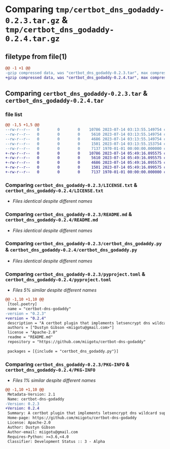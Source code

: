 # Comparing `tmp/certbot_dns_godaddy-0.2.3.tar.gz` & `tmp/certbot_dns_godaddy-0.2.4.tar.gz`

## filetype from file(1)

```diff
@@ -1 +1 @@
-gzip compressed data, was "certbot_dns_godaddy-0.2.3.tar", max compression
+gzip compressed data, was "certbot_dns_godaddy-0.2.4.tar", max compression
```

## Comparing `certbot_dns_godaddy-0.2.3.tar` & `certbot_dns_godaddy-0.2.4.tar`

### file list

```diff
@@ -1,5 +1,5 @@
--rw-r--r--   0        0        0    10786 2023-07-14 03:13:55.149754 certbot_dns_godaddy-0.2.3/LICENSE.txt
--rw-r--r--   0        0        0     5610 2023-07-14 03:13:55.149754 certbot_dns_godaddy-0.2.3/README.md
--rw-r--r--   0        0        0     4686 2023-07-14 03:13:55.149754 certbot_dns_godaddy-0.2.3/certbot_dns_godaddy.py
--rw-r--r--   0        0        0     1501 2023-07-14 03:13:55.153754 certbot_dns_godaddy-0.2.3/pyproject.toml
--rw-r--r--   0        0        0     7137 1970-01-01 00:00:00.000000 certbot_dns_godaddy-0.2.3/PKG-INFO
+-rw-r--r--   0        0        0    10786 2023-07-14 05:49:16.095575 certbot_dns_godaddy-0.2.4/LICENSE.txt
+-rw-r--r--   0        0        0     5610 2023-07-14 05:49:16.095575 certbot_dns_godaddy-0.2.4/README.md
+-rw-r--r--   0        0        0     4686 2023-07-14 05:49:16.095575 certbot_dns_godaddy-0.2.4/certbot_dns_godaddy.py
+-rw-r--r--   0        0        0     1501 2023-07-14 05:49:16.099575 certbot_dns_godaddy-0.2.4/pyproject.toml
+-rw-r--r--   0        0        0     7137 1970-01-01 00:00:00.000000 certbot_dns_godaddy-0.2.4/PKG-INFO
```

### Comparing `certbot_dns_godaddy-0.2.3/LICENSE.txt` & `certbot_dns_godaddy-0.2.4/LICENSE.txt`

 * *Files identical despite different names*

### Comparing `certbot_dns_godaddy-0.2.3/README.md` & `certbot_dns_godaddy-0.2.4/README.md`

 * *Files identical despite different names*

### Comparing `certbot_dns_godaddy-0.2.3/certbot_dns_godaddy.py` & `certbot_dns_godaddy-0.2.4/certbot_dns_godaddy.py`

 * *Files identical despite different names*

### Comparing `certbot_dns_godaddy-0.2.3/pyproject.toml` & `certbot_dns_godaddy-0.2.4/pyproject.toml`

 * *Files 5% similar despite different names*

```diff
@@ -1,10 +1,10 @@
 [tool.poetry]
 name = "certbot-dns-godaddy"
-version = "0.2.3"
+version = "0.2.4"
 description = "A certbot plugin that implements letsencrypt dns wildcard support for godaddy using lexicon"
 authors = ["Dustyn Gibson <miigotu@gmail.com>"]
 license = "Apache-2.0"
 readme = "README.md"
 repository = "https://github.com/miigotu/certbot-dns-godaddy"
 
 packages = [{include = "certbot_dns_godaddy.py"}]
```

### Comparing `certbot_dns_godaddy-0.2.3/PKG-INFO` & `certbot_dns_godaddy-0.2.4/PKG-INFO`

 * *Files 1% similar despite different names*

```diff
@@ -1,10 +1,10 @@
 Metadata-Version: 2.1
 Name: certbot-dns-godaddy
-Version: 0.2.3
+Version: 0.2.4
 Summary: A certbot plugin that implements letsencrypt dns wildcard support for godaddy using lexicon
 Home-page: https://github.com/miigotu/certbot-dns-godaddy
 License: Apache-2.0
 Author: Dustyn Gibson
 Author-email: miigotu@gmail.com
 Requires-Python: >=3.6,<4.0
 Classifier: Development Status :: 3 - Alpha
```

